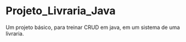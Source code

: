 # Projeto_Livraria_Java
 Um projeto básico, para treinar CRUD em java, em um sistema de uma livraria.
